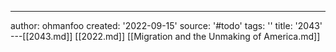 ---
author: ohmanfoo
created: '2022-09-15'
source: '#todo'
tags: ''
title: '2043'
---[[2043.md]]
[[2022.md]]
[[Migration and the Unmaking of America.md]]
